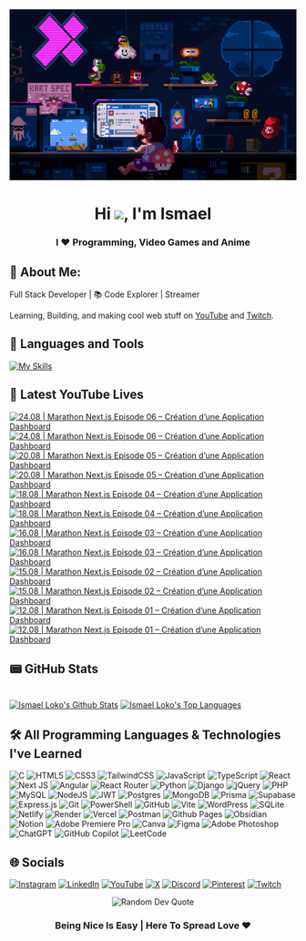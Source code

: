 <div align="center">
  <img src="img/bg.gif" alt="background image" width="100%" height="300">
</div>
<h1 align="center">Hi <img src="https://raw.githubusercontent.com/MartinHeinz/MartinHeinz/master/wave.gif" width="30px">, I'm Ismael </h1>
<h3 align="center">I ❤️ Programming, Video Games and Anime </h3>

## 💫 About Me:

 Full Stack Developer | 📚 Code Explorer | Streamer 

Learning, Building, and making cool web stuff on [YouTube](https://www.youtube.com/@licode30) and [Twitch](https://www.twitch.tv/dereal_ismael).

## 🧰 Languages and Tools 
[![My Skills](https://skillicons.dev/icons?i=html,css,js,ts,react,nextjs,angular,nodejs,express,mongodb,postgres,git,vscode)](https://skillicons.dev)

## 🎥 Latest YouTube Lives

<!-- BEGIN YOUTUBE-CARDS -->
[![24.08 |  Marathon Next.js Episode 06 – Création d’une Application Dashboard](https://ytcards.demolab.com/?id=GNBmQLc9YCE&title=24.08+%7C++Marathon+Next.js+Episode+06+%E2%80%93+Cr%C3%A9ation+d%E2%80%99une+Application+Dashboard&lang=en&timestamp=1756027360&background_color=%230d1117&title_color=%23ffffff&stats_color=%23dedede&max_title_lines=2&width=250&border_radius=5&duration=16186 "24.08 |  Marathon Next.js Episode 06 – Création d’une Application Dashboard")](https://www.youtube.com/watch?v=GNBmQLc9YCE#gh-dark-mode-only)[![24.08 |  Marathon Next.js Episode 06 – Création d’une Application Dashboard](https://ytcards.demolab.com/?id=GNBmQLc9YCE&title=24.08+%7C++Marathon+Next.js+Episode+06+%E2%80%93+Cr%C3%A9ation+d%E2%80%99une+Application+Dashboard&lang=en&timestamp=1756027360&background_color=%23ffffff&title_color=%2324292f&stats_color=%2357606a&max_title_lines=2&width=250&border_radius=5&duration=16186 "24.08 |  Marathon Next.js Episode 06 – Création d’une Application Dashboard")](https://www.youtube.com/watch?v=GNBmQLc9YCE#gh-light-mode-only)
[![20.08 |  Marathon Next.js Episode 05 – Création d’une Application Dashboard](https://ytcards.demolab.com/?id=eOo9fXICtEk&title=20.08+%7C++Marathon+Next.js+Episode+05+%E2%80%93+Cr%C3%A9ation+d%E2%80%99une+Application+Dashboard&lang=en&timestamp=1755762607&background_color=%230d1117&title_color=%23ffffff&stats_color=%23dedede&max_title_lines=2&width=250&border_radius=5&duration=6409 "20.08 |  Marathon Next.js Episode 05 – Création d’une Application Dashboard")](https://www.youtube.com/watch?v=eOo9fXICtEk#gh-dark-mode-only)[![20.08 |  Marathon Next.js Episode 05 – Création d’une Application Dashboard](https://ytcards.demolab.com/?id=eOo9fXICtEk&title=20.08+%7C++Marathon+Next.js+Episode+05+%E2%80%93+Cr%C3%A9ation+d%E2%80%99une+Application+Dashboard&lang=en&timestamp=1755762607&background_color=%23ffffff&title_color=%2324292f&stats_color=%2357606a&max_title_lines=2&width=250&border_radius=5&duration=6409 "20.08 |  Marathon Next.js Episode 05 – Création d’une Application Dashboard")](https://www.youtube.com/watch?v=eOo9fXICtEk#gh-light-mode-only)
[![18.08 |  Marathon Next.js Episode 04 – Création d’une Application Dashboard](https://ytcards.demolab.com/?id=rCi5AG_iZZs&title=18.08+%7C++Marathon+Next.js+Episode+04+%E2%80%93+Cr%C3%A9ation+d%E2%80%99une+Application+Dashboard&lang=en&timestamp=1755588852&background_color=%230d1117&title_color=%23ffffff&stats_color=%23dedede&max_title_lines=2&width=250&border_radius=5&duration=6846 "18.08 |  Marathon Next.js Episode 04 – Création d’une Application Dashboard")](https://www.youtube.com/watch?v=rCi5AG_iZZs#gh-dark-mode-only)[![18.08 |  Marathon Next.js Episode 04 – Création d’une Application Dashboard](https://ytcards.demolab.com/?id=rCi5AG_iZZs&title=18.08+%7C++Marathon+Next.js+Episode+04+%E2%80%93+Cr%C3%A9ation+d%E2%80%99une+Application+Dashboard&lang=en&timestamp=1755588852&background_color=%23ffffff&title_color=%2324292f&stats_color=%2357606a&max_title_lines=2&width=250&border_radius=5&duration=6846 "18.08 |  Marathon Next.js Episode 04 – Création d’une Application Dashboard")](https://www.youtube.com/watch?v=rCi5AG_iZZs#gh-light-mode-only)
[![16.08 |  Marathon Next.js Episode 03 – Création d’une Application Dashboard](https://ytcards.demolab.com/?id=UXMfbPwAqZ8&title=16.08+%7C++Marathon+Next.js+Episode+03+%E2%80%93+Cr%C3%A9ation+d%E2%80%99une+Application+Dashboard&lang=en&timestamp=1755383945&background_color=%230d1117&title_color=%23ffffff&stats_color=%23dedede&max_title_lines=2&width=250&border_radius=5&duration=13338 "16.08 |  Marathon Next.js Episode 03 – Création d’une Application Dashboard")](https://www.youtube.com/watch?v=UXMfbPwAqZ8#gh-dark-mode-only)[![16.08 |  Marathon Next.js Episode 03 – Création d’une Application Dashboard](https://ytcards.demolab.com/?id=UXMfbPwAqZ8&title=16.08+%7C++Marathon+Next.js+Episode+03+%E2%80%93+Cr%C3%A9ation+d%E2%80%99une+Application+Dashboard&lang=en&timestamp=1755383945&background_color=%23ffffff&title_color=%2324292f&stats_color=%2357606a&max_title_lines=2&width=250&border_radius=5&duration=13338 "16.08 |  Marathon Next.js Episode 03 – Création d’une Application Dashboard")](https://www.youtube.com/watch?v=UXMfbPwAqZ8#gh-light-mode-only)
[![15.08 |  Marathon Next.js Episode 02 – Création d’une Application Dashboard](https://ytcards.demolab.com/?id=8_aJaFSXA6M&title=15.08+%7C++Marathon+Next.js+Episode+02+%E2%80%93+Cr%C3%A9ation+d%E2%80%99une+Application+Dashboard&lang=en&timestamp=1755309175&background_color=%230d1117&title_color=%23ffffff&stats_color=%23dedede&max_title_lines=2&width=250&border_radius=5&duration=18529 "15.08 |  Marathon Next.js Episode 02 – Création d’une Application Dashboard")](https://www.youtube.com/watch?v=8_aJaFSXA6M#gh-dark-mode-only)[![15.08 |  Marathon Next.js Episode 02 – Création d’une Application Dashboard](https://ytcards.demolab.com/?id=8_aJaFSXA6M&title=15.08+%7C++Marathon+Next.js+Episode+02+%E2%80%93+Cr%C3%A9ation+d%E2%80%99une+Application+Dashboard&lang=en&timestamp=1755309175&background_color=%23ffffff&title_color=%2324292f&stats_color=%2357606a&max_title_lines=2&width=250&border_radius=5&duration=18529 "15.08 |  Marathon Next.js Episode 02 – Création d’une Application Dashboard")](https://www.youtube.com/watch?v=8_aJaFSXA6M#gh-light-mode-only)
[![12.08 |  Marathon Next.js Episode 01 – Création d’une Application Dashboard](https://ytcards.demolab.com/?id=m0oJnDsnjz4&title=12.08+%7C++Marathon+Next.js+Episode+01+%E2%80%93+Cr%C3%A9ation+d%E2%80%99une+Application+Dashboard&lang=en&timestamp=1755064618&background_color=%230d1117&title_color=%23ffffff&stats_color=%23dedede&max_title_lines=2&width=250&border_radius=5&duration=3817 "12.08 |  Marathon Next.js Episode 01 – Création d’une Application Dashboard")](https://www.youtube.com/watch?v=m0oJnDsnjz4#gh-dark-mode-only)[![12.08 |  Marathon Next.js Episode 01 – Création d’une Application Dashboard](https://ytcards.demolab.com/?id=m0oJnDsnjz4&title=12.08+%7C++Marathon+Next.js+Episode+01+%E2%80%93+Cr%C3%A9ation+d%E2%80%99une+Application+Dashboard&lang=en&timestamp=1755064618&background_color=%23ffffff&title_color=%2324292f&stats_color=%2357606a&max_title_lines=2&width=250&border_radius=5&duration=3817 "12.08 |  Marathon Next.js Episode 01 – Création d’une Application Dashboard")](https://www.youtube.com/watch?v=m0oJnDsnjz4#gh-light-mode-only)
<!-- END YOUTUBE-CARDS -->

## 📟 GitHub Stats

<br/>
    <a href="https://github.com/Lil-Code30/github-readme-stats"><img alt="Ismael Loko's Github Stats" src="https://github-readme-stats.vercel.app/api?username=Lil-Code30&show_icons=true&count_private=true&theme=react&hide_border=true&bg_color=0D1117" /></a>
  <a href="https://github.com/Lil-Code30/github-readme-stats"><img alt="Ismael Loko's Top Languages" src="https://github-readme-stats.vercel.app/api/top-langs/?username=Lil-Code30&langs_count=8&count_private=true&layout=compact&theme=react&hide_border=true&bg_color=0D1117" /></a>
  <br/>


## 🛠️ All Programming Languages & Technologies I've Learned

![C](https://img.shields.io/badge/c-%2300599C.svg?style=for-the-badge&logo=c&logoColor=white) ![HTML5](https://img.shields.io/badge/html5-%23E34F26.svg?style=for-the-badge&logo=html5&logoColor=white)
![CSS3](https://img.shields.io/badge/css3-%231572B6.svg?style=for-the-badge&logo=css3&logoColor=white) ![TailwindCSS](https://img.shields.io/badge/tailwindcss-%2338B2AC.svg?style=for-the-badge&logo=tailwind-css&logoColor=white)
![JavaScript](https://img.shields.io/badge/javascript-%23323330.svg?style=for-the-badge&logo=javascript&logoColor=%23F7DF1E) ![TypeScript](https://img.shields.io/badge/typescript-%23007ACC.svg?style=for-the-badge&logo=typescript&logoColor=white) ![React](https://img.shields.io/badge/react-%2320232a.svg?style=for-the-badge&logo=react&logoColor=%2361DAFB) ![Next JS](https://img.shields.io/badge/Next-black?style=for-the-badge&logo=next.js&logoColor=white) ![Angular](https://img.shields.io/badge/angular-%23DD0031.svg?style=for-the-badge&logo=angular&logoColor=white) ![React Router](https://img.shields.io/badge/React_Router-CA4245?style=for-the-badge&logo=react-router&logoColor=white)
![Python](https://img.shields.io/badge/python-3670A0?style=for-the-badge&logo=python&logoColor=ffdd54) 
![Django](https://img.shields.io/badge/django-%23092E20.svg?style=for-the-badge&logo=django&logoColor=white) ![jQuery](https://img.shields.io/badge/jquery-%230769AD.svg?style=for-the-badge&logo=jquery&logoColor=white) ![PHP](https://img.shields.io/badge/php-%23777BB4.svg?style=for-the-badge&logo=php&logoColor=white) ![MySQL](https://img.shields.io/badge/mysql-4479A1.svg?style=for-the-badge&logo=mysql&logoColor=white)   ![NodeJS](https://img.shields.io/badge/node.js-6DA55F?style=for-the-badge&logo=node.js&logoColor=white) ![JWT](https://img.shields.io/badge/JWT-black?style=for-the-badge&logo=JSON%20web%20tokens) ![Postgres](https://img.shields.io/badge/postgres-%23316192.svg?style=for-the-badge&logo=postgresql&logoColor=white) ![MongoDB](https://img.shields.io/badge/MongoDB-%234ea94b.svg?style=for-the-badge&logo=mongodb&logoColor=white) ![Prisma](https://img.shields.io/badge/Prisma-3982CE?style=for-the-badge&logo=Prisma&logoColor=white) ![Supabase](https://img.shields.io/badge/Supabase-3ECF8E?style=for-the-badge&logo=supabase&logoColor=white) ![Express.js](https://img.shields.io/badge/express.js-%23404d59.svg?style=for-the-badge&logo=express&logoColor=%2361DAFB)
 ![Git](https://img.shields.io/badge/git-%23F05033.svg?style=for-the-badge&logo=git&logoColor=white)  ![PowerShell](https://img.shields.io/badge/PowerShell-%235391FE.svg?style=for-the-badge&logo=powershell&logoColor=white) ![GitHub](https://img.shields.io/badge/github-%23121011.svg?style=for-the-badge&logo=github&logoColor=white) ![Vite](https://img.shields.io/badge/vite-%23646CFF.svg?style=for-the-badge&logo=vite&logoColor=white)
![WordPress](https://img.shields.io/badge/WordPress-%23117AC9.svg?style=for-the-badge&logo=WordPress&logoColor=white) ![SQLite](https://img.shields.io/badge/sqlite-%2307405e.svg?style=for-the-badge&logo=sqlite&logoColor=white) ![Netlify](https://img.shields.io/badge/netlify-%23000000.svg?style=for-the-badge&logo=netlify&logoColor=#00C7B7) ![Render](https://img.shields.io/badge/Render-%46E3B7.svg?style=for-the-badge&logo=render&logoColor=white) ![Vercel](https://img.shields.io/badge/vercel-%23000000.svg?style=for-the-badge&logo=vercel&logoColor=white) ![Postman](https://img.shields.io/badge/Postman-FF6C37?style=for-the-badge&logo=postman&logoColor=white)  ![Github Pages](https://img.shields.io/badge/github%20pages-121013?style=for-the-badge&logo=github&logoColor=white) ![Obsidian](https://img.shields.io/badge/Obsidian-%23483699.svg?style=for-the-badge&logo=obsidian&logoColor=white) ![Notion](https://img.shields.io/badge/Notion-%23000000.svg?style=for-the-badge&logo=notion&logoColor=white)  ![Adobe Premiere Pro](https://img.shields.io/badge/Adobe%20Premiere%20Pro-9999FF.svg?style=for-the-badge&logo=Adobe%20Premiere%20Pro&logoColor=white) ![Canva](https://img.shields.io/badge/Canva-%2300C4CC.svg?style=for-the-badge&logo=Canva&logoColor=white) ![Figma](https://img.shields.io/badge/figma-%23F24E1E.svg?style=for-the-badge&logo=figma&logoColor=white) ![Adobe Photoshop](https://img.shields.io/badge/adobe%20photoshop-%2331A8FF.svg?style=for-the-badge&logo=adobe%20photoshop&logoColor=white) ![ChatGPT](https://img.shields.io/badge/chatGPT-74aa9c?style=for-the-badge&logo=openai&logoColor=white) ![GitHub Copilot](https://img.shields.io/badge/github_copilot-8957E5?style=for-the-badge&logo=github-copilot&logoColor=white) ![LeetCode](https://img.shields.io/badge/LeetCode-000000?style=for-the-badge&logo=LeetCode&logoColor=#d16c06)


  
## 🌐 Socials
[![Instagram](https://img.shields.io/badge/Instagram-%23E4405F.svg?style=for-the-badge&logo=Instagram&logoColor=white)](https://www.instagram.com/dereal.ismael/) [![LinkedIn](https://img.shields.io/badge/linkedin-%230077B5.svg?style=for-the-badge&logo=linkedin&logoColor=white)](https://www.linkedin.com/in/loko-ismael/) [![YouTube](https://img.shields.io/badge/YouTube-%23FF0000.svg?style=for-the-badge&logo=YouTube&logoColor=white)](https://www.youtube.com/@licode30) [![X](https://img.shields.io/badge/X-%23000000.svg?style=for-the-badge&logo=X&logoColor=white)](https://x.com/dereal_ismael) [![Discord](https://img.shields.io/badge/Discord-%235865F2.svg?style=for-the-badge&logo=discord&logoColor=white)](https://discord.gg/AQjqamZm45) [![Pinterest](https://img.shields.io/badge/Pinterest-%23E60023.svg?style=for-the-badge&logo=Pinterest&logoColor=white)](https://ca.pinterest.com/dereal_ismael/) [![Twitch](https://img.shields.io/badge/Twitch-%239146FF.svg?style=for-the-badge&logo=Twitch&logoColor=white)](https://www.twitch.tv/dereal_ismael) 


<div align="center"> <img src="https://quotes-github-readme.vercel.app/api?type=horizontal&theme=radical" alt="Random Dev Quote"/> </div>
 <div align="center">

### Being Nice Is Easy | Here To Spread Love ❤️

</div>
